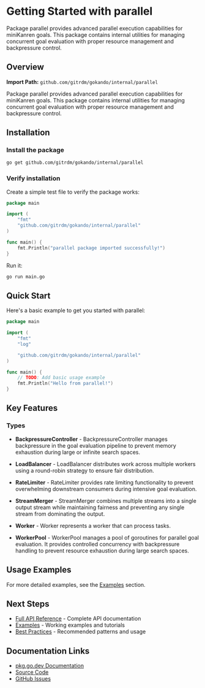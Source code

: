 # Getting Started with parallel

Package parallel provides advanced parallel execution capabilities
for miniKanren goals. This package contains internal utilities
for managing concurrent goal evaluation with proper resource
management and backpressure control.


## Overview

**Import Path:** `github.com/gitrdm/gokando/internal/parallel`

Package parallel provides advanced parallel execution capabilities
for miniKanren goals. This package contains internal utilities
for managing concurrent goal evaluation with proper resource
management and backpressure control.


## Installation

### Install the package

```bash
go get github.com/gitrdm/gokando/internal/parallel
```

### Verify installation

Create a simple test file to verify the package works:

```go
package main

import (
    "fmt"
    "github.com/gitrdm/gokando/internal/parallel"
)

func main() {
    fmt.Println("parallel package imported successfully!")
}
```

Run it:

```bash
go run main.go
```

## Quick Start

Here's a basic example to get you started with parallel:

```go
package main

import (
    "fmt"
    "log"

    "github.com/gitrdm/gokando/internal/parallel"
)

func main() {
    // TODO: Add basic usage example
    fmt.Println("Hello from parallel!")
}
```

## Key Features

### Types

- **BackpressureController** - BackpressureController manages backpressure in the goal evaluation pipeline to prevent memory exhaustion during large or infinite search spaces.

- **LoadBalancer** - LoadBalancer distributes work across multiple workers using a round-robin strategy to ensure fair distribution.

- **RateLimiter** - RateLimiter provides rate limiting functionality to prevent overwhelming downstream consumers during intensive goal evaluation.

- **StreamMerger** - StreamMerger combines multiple streams into a single output stream while maintaining fairness and preventing any single stream from dominating the output.

- **Worker** - Worker represents a worker that can process tasks.

- **WorkerPool** - WorkerPool manages a pool of goroutines for parallel goal evaluation. It provides controlled concurrency with backpressure handling to prevent resource exhaustion during large search spaces.

## Usage Examples

For more detailed examples, see the [Examples](../examples/README.md) section.

## Next Steps

- [Full API Reference](../api-reference/parallel.md) - Complete API documentation
- [Examples](../examples/README.md) - Working examples and tutorials
- [Best Practices](../guides/parallel/best-practices.md) - Recommended patterns and usage

## Documentation Links

- [pkg.go.dev Documentation](https://pkg.go.dev/github.com/gitrdm/gokando/internal/parallel)
- [Source Code](https://github.com/gitrdm/gokando/tree/master/internal/parallel)
- [GitHub Issues](https://github.com/gitrdm/gokando/issues)
